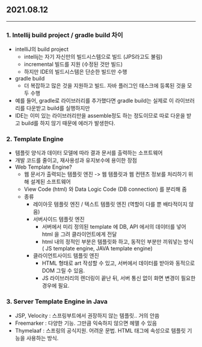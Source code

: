 ## 2021.08.12

---

### 1. **Intellij build project / gradle build 차이**

- intelliJ의 build project 
  - intellij는 자기 자신만의 빌드시스템으로 빌드 (JPS라고도 불림)
  - incremental 빌드를 지원 (수정된 것만 빌드)
  - 하지만 IDE의 빌드시스템은 단순한 빌드만 수행
- gradle build
  - 더 복잡하고 많은 것을 지원하고 빌드. 자바 플러그인 태스크에 등록된 것을 모두 수행
- 예를 들어, gradle로 라이브러리를 추가했다면 gradle build는 실제로 이 라이브러리를 다운받고 build를 실행하지만 
- IDE는 이미 있는 라이브러리만을 assemble정도 하는 정도이므로 따로 다운을 받고 build를 하지 않기 때문에 에러가 발생한다.

### 2. Template Engine

- 템플릿 양식과 데이터 모델에 따라 결과 문서를 출력하는 소프트웨어
- 개발 코드를 줄이고, 재사용성과 유지보수에 용이한 장점
- Web Template Engine?
  - 웹 문서가 출력되는 템플릿 엔진 -> 웹 템플릿과 웹 컨텐츠 정보를 처리하기 위해 설계된 소프트웨어
  - View Code (html) 와 Data Logic Code (DB connection) 를 분리해 줌
  - 종류
    - 레이아웃 템플릿 엔진 / 텍스트 템플릿 엔진 (역할이 다를 뿐 배타적이지 않음)
    - 서버사이드 템플릿 엔진
      - 서버에서 미리 정의된 template 에 DB, API 에서의 데이터를 넣어 html 을 그려 클라이언트에게 전달
      - html 내의 정적인 부분은 템플릿화 하고, 동적인 부분만 끼워넣는 방식 ( JS template engine, JAVA template engine)
    - 클라이언트사이드 템플릿 엔진
      - HTML 형태로 art 작성할 수 있고, 서버에서 데이터를 받아와 동적으로 DOM 그릴 수 있음.
      - JS 라이브러리의 렌더링이 끝난 뒤, 서버 통신 없이 화면 변경이 필요한 경우에 필요.

### 3. Server Template Engine in Java

- JSP, Velocity : 스프링부트에서 권장하지 않는 템플릿.. 거의 안씀
- Freemarker : 다양한 기능. 그만큼 익숙하지 않으면 헤맬 수 있음
- Thymelaaf : 스프링의 공식지원. 어려운 문법. HTML 태그에 속성으로 템플릿 기능을 사용하는 방식.